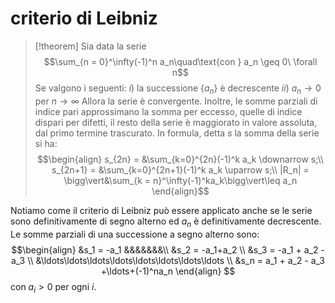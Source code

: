 # criterio di Leibniz
>[!theorem]
>Sia data la serie
$$\sum_{n = 0}^\infty(-1)^n a_n\quad\text{con } a_n \geq 0\ \forall n$$
Se valgono i seguenti:
$i)$  la successione $\{a_n\}$ è decrescente
$ii)$ $a_n\to0$ per $n\to\infty$
Allora la serie è convergente. Inoltre, le somme parziali di indice pari approssimano la somma per eccesso, quelle di indice dispari per difetti, il resto della serie è maggiorato in valore assoluta, dal primo termine trascurato. In formula, detta $s$ la somma della serie si ha:
>$$\begin{align}
s_{2n} = &\sum_{k=0}^{2n}(-1)^k a_k \downarrow s;\\
>s_{2n+1} = &\sum_{k=0}^{2n+1}(-1)^k a_k \uparrow s;\\
>	|R_n| = \bigg\vert&\sum_{k = n}^\infty(-1)^ka_k\bigg\vert\leq a_n
>\end{align}$$

Notiamo come il criterio di Leibniz può essere applicato anche se le serie sono definitivamente di segno alterno ed $a_n$ è definitivamente decrescente.
Le somme parziali di una successione a segno alterno sono:
$$\begin{align}
&s_1 = -a_1 &&&&&&&\\
&s_2 = -a_1+a_2 \\
&s_3 = -a_1 + a_2 - a_3 \\
&\ldots\ldots\ldots\ldots\ldots\ldots\ldots\ldots \\
&s_n = a_1 + a_2 - a_3 +\ldots+(-1)^na_n
\end{align}
$$
con $a_i>0$ per ogni $i$.
